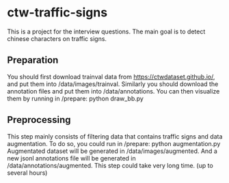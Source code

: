 # ctw-traffic-signs
This is a project for the interview questions. The main goal is to detect chinese characters on traffic signs.

## Preparation
You should first download trainval data from https://ctwdataset.github.io/, and put them into /data/images/trainval.
Similarly you should download the annotation files and put them into /data/annotations.
You can then visualize them by running in /prepare:
  python draw_bb.py 
  
## Preprocessing
This step mainly consists of filtering data that contains traffic signs and data augmentation.
To do so, you could run in /prepare:
  python augmentation.py
Augmentated dataset will be generated in /data/images/augmented. And a new jsonl annotations file will be generated in /data/annotations/augmented. This step could take very long time. (up to several hours)
